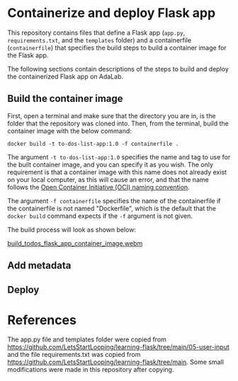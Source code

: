 # Containerize and deploy Flask app
This repository contains files that define a Flask app (`app.py`, `requirements.txt`, and the `templates` folder) and a containerfile (`containerfile`) that specifies the build steps to build a container image for the Flask app.

The following sections contain descriptions of the steps to build and deploy the containerized Flask app on AdaLab.

## Build the container image
First, open a terminal and make sure that the directory you are in, is the folder that the repository was cloned into. Then, from the terminal, build the container image with the below command:

```docker build -t to-dos-list-app:1.0 -f containerfile .```

The argument `-t to-dos-list-app:1.0` specifies the name and tag to use for the built container image, and you can specify it as you wish. The only requirement is that a container image with this name does not already exist on your local computer, as this will cause an error, and that the name follows the [Open Container Initiative (OCI) naming convention](https://github.com/containers/image/blob/main/docker/reference/regexp.go). 

The argument `-f containerfile` specifies the name of the containerfile if the containerfile is not named "Dockerfile", which is the default that the `docker build` command expects if the `-f` argument is not given.


The build process will look as shown below:

[build_todos_flask_app_container_image.webm](https://github.com/adamatics/containerize-flask-app/assets/149479200/be7792dc-16ca-491f-8afe-9a496534f8c9)


## Add metadata



## Deploy



# References
The app.py file and templates folder were copied from https://github.com/LetsStartLooping/learning-flask/tree/main/05-user-input and the file requirements.txt was copied from https://github.com/LetsStartLooping/learning-flask/tree/main. Some small modifications were made in this repository after copying.
